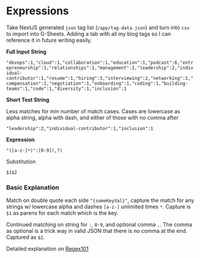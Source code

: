 # Expressions

Take NextJS generated `json` tag list (`/app/tag-data.json`) and turn into `csv` to import into G-Sheets. Adding a tab with all my blog tags so I can reference it in future writing easily.

**Full Input String**

`"devops":1,"cloud":1,"collaboration":1,"education":1,"podcast":6,"entrepreneurship":1,"relationships":1,"management":2,"leadership":2,"individual-contributor":1,"resume":1,"hiring":3,"interviewing":2,"networking":1,"compensation":1,"negotiation":1,"onboarding":1,"coding":1,"building-teams":1,"code":1,"diversity":1,"inclusion":1`

**Short Test String**

Less matches for min number of match cases. Cases are lowercase as alpha string, alpha with dash, and either of those with no comma after

`"leadership":2,"individual-contributor":1,"inclusion":1`

**Expression**

`"([a-z-]*)":[0-9](,?)`

Substitution

`$1$2`

### Basic Explanation

Match on double quote each side `"{someKeyVal}"`, capture the match for any strings w/ lowercase alpha and dashes `[a-z-]` unlimited times `*`. Capture is `$1` as parens for each match which is the key.

Continued matching on string for `:`, `0-9`, and optional comma `,`. The comma as optional is a trick way in valid JSON that there is no comma at the end. Captured as `$2`.

Detailed explanation on [Regex101](https://regex101.com/r/RCkcPI/1)
